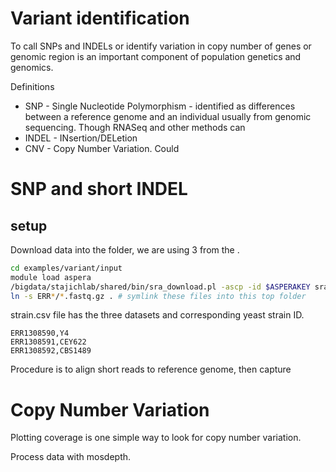 # Variant identification

To call SNPs and INDELs or identify variation in copy number of genes or genomic region is an important component of population genetics and genomics.

Definitions
* SNP - Single Nucleotide Polymorphism - identified as differences between a reference genome and an individual usually from genomic sequencing. Though RNASeq and other methods can
* INDEL - INsertion/DELetion
* CNV - Copy Number Variation. Could

# SNP and short INDEL

## setup
Download data into the folder, we are using 3 from the .

```BASH
cd examples/variant/input
module load aspera
/bigdata/stajichlab/shared/bin/sra_download.pl -ascp -id $ASPERAKEY sra.txt
ln -s ERR*/*.fastq.gz . # symlink these files into this top folder
```

strain.csv file has the three datasets and corresponding yeast strain ID.
```Text
ERR1308590,Y4
ERR1308591,CEY622
ERR1308592,CBS1489
```
Procedure is to align short reads to reference genome, then capture

# Copy Number Variation

Plotting coverage is one simple way to look for copy number variation.

Process data with mosdepth.
